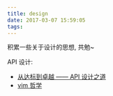 ```yaml
---
title: design
date: 2017-03-07 15:59:05
tags:
---
```

积累一些关于设计的思想, 共勉~

<!-- more -->

API 设计:
- [从达标到卓越 —— API 设计之道](http://taobaofed.org/blog/2017/02/16/a-guide-to-api-design/)
- [vim 哲学](http://stackoverflow.com/questions/1218390/what-is-your-most-productive-shortcut-with-vim)

